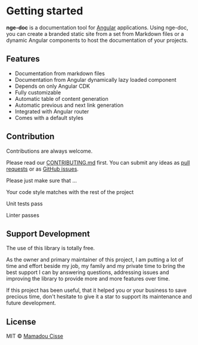 # Getting started

**nge-doc** is a documentation tool for [Angular](https://angular.io) applications.
Using nge-doc, you can create a branded static site from a set from Markdown files or a dynamic Angular components to host the documentation of your projects.

## Features

* Documentation from markdown files
* Documentation from Angular dynamically lazy loaded component
* Depends on only Angular CDK
* Fully customizable
* Automatic table of content generation
* Automatic previous and next link generation
* Integrated with Angular router
* Comes with a default styles

## Contribution

Contributions are always welcome. <br/>

Please read our [CONTRIBUTING.md](https://github.com/cisstech/nge/blob/master/CONTRIBUTING.md) first. You can submit any ideas as [pull requests](https://github.com/cisstech/nge/pulls) or as [GitHub issues](https://github.com/cisstech/nge/issues).

Please just make sure that ...

Your code style matches with the rest of the project

Unit tests pass

Linter passes

## Support Development

The use of this library is totally free.

As the owner and primary maintainer of this project, I am putting a lot of time and effort beside my job, my family and my private time to bring the best support I can by answering questions, addressing issues and improving the library to provide more and more features over time.

If this project has been useful, that it helped you or your business to save precious time, don't hesitate to give it a star to support its maintenance and future development.

## License

MIT © [Mamadou Cisse](https://github.com/cisstech)
